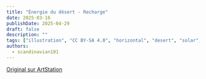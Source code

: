 ```yaml
---
title: "Énergie du désert - Recharge"
date: 2025-03-16
publishDate: 2025-04-29
draft: false
description: ""
tags: ["illustration", "CC BY-SA 4.0", "horizontal", "desert", "solar", "infrastructure"]
authors:
  - scandinavian101
---
```


[Original sur ArtStation](https://www.artstation.com/artwork/0l5BwV)

